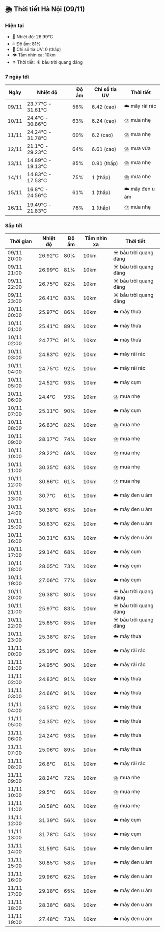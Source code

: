 ## 🌦️ Thời tiết Hà Nội (09/11)

### Hiện tại

- 🌡️ Nhiệt độ: 26.99℃
- 💦 Độ ẩm: 81%
- 🌟 Chỉ số tia UV: 0 (thấp)
- 👁️ Tầm nhìn xa: 10km
- ☂️ Thời tiết: ☀️ bầu trời quang đãng

### 7 ngày tới

| Ngày | Nhiệt độ | Độ ẩm | Chỉ số tia UV | Thời tiết |
| --- | --- | --- | --- | --- |
| 09/11 | 23.77℃ - 31.61℃ | 56% | 6.42 (cao) | ☁️ mây rải rác |
| 10/11 | 24.4℃ - 30.86℃ | 63% | 6.24 (cao) | ⛈️ mưa nhẹ |
| 11/11 | 24.24℃ - 31.78℃ | 60% | 6.2 (cao) | ⛈️ mưa nhẹ |
| 12/11 | 21.1℃ - 29.23℃ | 64% | 6.61 (cao) | ⛈️ mưa vừa |
| 13/11 | 14.89℃ - 19.13℃ | 85% | 0.91 (thấp) | ⛈️ mưa nhẹ |
| 14/11 | 14.83℃ - 17.53℃ | 75% | 1 (thấp) | ⛈️ mưa nhẹ |
| 15/11 | 16.8℃ - 24.56℃ | 61% | 1 (thấp) | ☁️ mây đen u ám |
| 16/11 | 19.49℃ - 21.83℃ | 76% | 1 (thấp) | ⛈️ mưa nhẹ |

### Sắp tới

| Thời gian | Nhiệt độ | Độ ẩm | Tầm nhìn xa | Thời tiết |
| --- | --- | --- | --- | --- |
| 09/11 20:00 | 26.92℃ | 80% | 10km | ☀️ bầu trời quang đãng |
| 09/11 21:00 | 26.99℃ | 81% | 10km | ☀️ bầu trời quang đãng |
| 09/11 22:00 | 26.75℃ | 82% | 10km | ☀️ bầu trời quang đãng |
| 09/11 23:00 | 26.41℃ | 83% | 10km | ☀️ bầu trời quang đãng |
| 10/11 00:00 | 25.97℃ | 86% | 10km | ☁️ mây thưa |
| 10/11 01:00 | 25.41℃ | 89% | 10km | ☁️ mây thưa |
| 10/11 02:00 | 24.77℃ | 91% | 10km | ☁️ mây thưa |
| 10/11 03:00 | 24.83℃ | 92% | 10km | ☁️ mây rải rác |
| 10/11 04:00 | 24.75℃ | 92% | 10km | ☁️ mây rải rác |
| 10/11 05:00 | 24.52℃ | 93% | 10km | ☁️ mây cụm |
| 10/11 06:00 | 24.4℃ | 93% | 10km | ⛈️ mưa nhẹ |
| 10/11 07:00 | 25.11℃ | 90% | 10km | ☁️ mây cụm |
| 10/11 08:00 | 26.63℃ | 82% | 10km | ⛈️ mưa nhẹ |
| 10/11 09:00 | 28.17℃ | 74% | 10km | ⛈️ mưa nhẹ |
| 10/11 10:00 | 29.22℃ | 69% | 10km | ⛈️ mưa nhẹ |
| 10/11 11:00 | 30.35℃ | 63% | 10km | ⛈️ mưa nhẹ |
| 10/11 12:00 | 30.86℃ | 61% | 10km | ⛈️ mưa nhẹ |
| 10/11 13:00 | 30.7℃ | 61% | 10km | ☁️ mây đen u ám |
| 10/11 14:00 | 30.38℃ | 63% | 10km | ☁️ mây đen u ám |
| 10/11 15:00 | 30.63℃ | 62% | 10km | ☁️ mây đen u ám |
| 10/11 16:00 | 30.31℃ | 63% | 10km | ☁️ mây đen u ám |
| 10/11 17:00 | 29.14℃ | 68% | 10km | ☁️ mây cụm |
| 10/11 18:00 | 28.05℃ | 73% | 10km | ☁️ mây cụm |
| 10/11 19:00 | 27.06℃ | 77% | 10km | ☁️ mây cụm |
| 10/11 20:00 | 26.38℃ | 80% | 10km | ☀️ bầu trời quang đãng |
| 10/11 21:00 | 25.97℃ | 83% | 10km | ☀️ bầu trời quang đãng |
| 10/11 22:00 | 25.65℃ | 85% | 10km | ☀️ bầu trời quang đãng |
| 10/11 23:00 | 25.38℃ | 87% | 10km | ☁️ mây thưa |
| 11/11 00:00 | 25.19℃ | 89% | 10km | ☁️ mây rải rác |
| 11/11 01:00 | 24.95℃ | 90% | 10km | ☁️ mây rải rác |
| 11/11 02:00 | 24.83℃ | 91% | 10km | ☁️ mây thưa |
| 11/11 03:00 | 24.66℃ | 91% | 10km | ☁️ mây thưa |
| 11/11 04:00 | 24.53℃ | 92% | 10km | ☁️ mây thưa |
| 11/11 05:00 | 24.35℃ | 92% | 10km | ☁️ mây thưa |
| 11/11 06:00 | 24.24℃ | 93% | 10km | ☁️ mây thưa |
| 11/11 07:00 | 25.06℃ | 89% | 10km | ☁️ mây thưa |
| 11/11 08:00 | 26.6℃ | 81% | 10km | ☁️ mây rải rác |
| 11/11 09:00 | 28.24℃ | 72% | 10km | ⛈️ mưa nhẹ |
| 11/11 10:00 | 29.5℃ | 66% | 10km | ⛈️ mưa nhẹ |
| 11/11 11:00 | 30.58℃ | 60% | 10km | ⛈️ mưa nhẹ |
| 11/11 12:00 | 31.39℃ | 56% | 10km | ☁️ mây cụm |
| 11/11 13:00 | 31.78℃ | 54% | 10km | ☁️ mây cụm |
| 11/11 14:00 | 31.59℃ | 54% | 10km | ☁️ mây đen u ám |
| 11/11 15:00 | 30.85℃ | 58% | 10km | ☁️ mây đen u ám |
| 11/11 16:00 | 29.96℃ | 62% | 10km | ☁️ mây đen u ám |
| 11/11 17:00 | 29.18℃ | 65% | 10km | ☁️ mây đen u ám |
| 11/11 18:00 | 28.38℃ | 68% | 10km | ☁️ mây đen u ám |
| 11/11 19:00 | 27.48℃ | 73% | 10km | ☁️ mây đen u ám |
